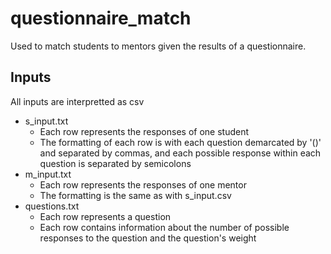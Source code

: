 # questionnaire_match
Used to match students to mentors given the results of a questionnaire.

## Inputs
All inputs are interpretted as csv
- s_input.txt
    - Each row represents the responses of one student
    - The formatting of each row is with each question demarcated by '()' and 
    separated by commas, and each possible response within each question is 
    separated by semicolons
- m_input.txt
    - Each row represents the responses of one mentor
    - The formatting is the same as with s_input.csv
- questions.txt
    - Each row represents a question
    - Each row contains information about the number of possible responses to 
    the question and the question's weight